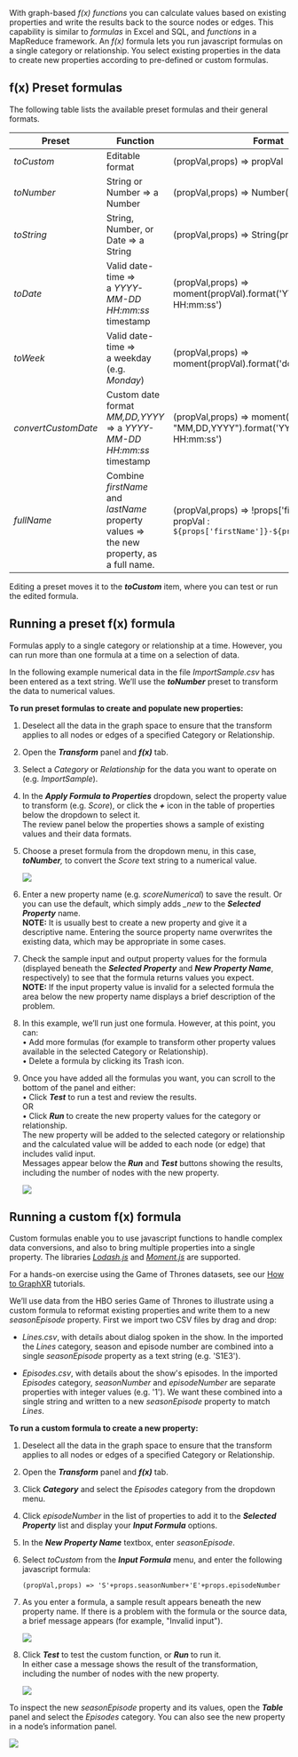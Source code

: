With graph-based _f(x)_ _functions_ you can calculate values based on existing properties and write the results back to the source nodes or edges. This capability is similar to _formulas_ in Excel and SQL, and _functions_ in a MapReduce framework. An _f(x)_ formula lets you run javascript formulas on a single category or relationship. You select existing properties in the data to create new properties according to pre-defined or custom formulas.

## f(x) Preset formulas

The following table lists the available preset formulas and their general formats.

| **Preset** | **Function** | **Format** |
| --- | --- | --- |
| _toCustom_ | Editable format | (propVal,props) => propVal |
| _toNumber_ | String or Number => a Number | (propVal,props) => Number(propVal) \| 0 |
| _toString_ | String, Number, or Date => a String | (propVal,props) => String(propVal) |
| _toDate_ | Valid date-time =>  <br>a _YYYY-MM-DD HH:mm:ss_ timestamp | (propVal,props) => moment(propVal).format('YYYY-MM-DD HH:mm:ss') |
| _toWeek_ | Valid date-time =>  <br>a weekday (e.g. _Monday_) | (propVal,props) => moment(propVal).format('dddd') |
| _convertCustomDate_ | Custom date format _MM,DD,YYYY_ => a _YYYY-MM-DD HH:mm:ss_ timestamp | (propVal,props) => moment(propVal, "MM,DD,YYYY").format('YYYY-MM-DD HH:mm:ss') |
| _fullName_ | Combine _firstName_ and _lastName_ property values =>  <br>the new property, as a full name. | (propVal,props) => !props\['firstName'\] ? propVal : `${props['firstName']}-${props['lastName']}` |

Editing a preset moves it to the _**toCustom**_ item, where you can test or run the edited formula.

## Running a preset f(x) formula

Formulas apply to a single category or relationship at a time. However, you can run more than one formula at a time on a selection of data.

In the following example numerical data in the file _ImportSample.csv_ has been entered as a text string. We’ll use the _**toNumber**_ preset to transform the data to numerical values.

**To run preset formulas to create and populate new properties:**

1.  Deselect all the data in the graph space to ensure that the transform applies to all nodes or edges of a specified Category or Relationship.
    
2.  Open the _**Transform**_ panel and _**f(x)**_ tab.
    
3.  Select a _Category_ or _Relationship_ for the data you want to operate on (e.g. _ImportSample_).
    
4.  In the _**Apply Formula to Properties**_ dropdown, select the property value to transform (e.g. _Score_), or click the _**+**_ icon in the table of properties below the dropdown to select it.  
    The review panel below the properties shows a sample of existing values and their data formats.
    
5.  Choose a preset formula from the dropdown menu, in this case, _**toNumber**,_ to convert the _Score_ text string to a numerical value.
    
    ![](/06_01_01_FunctionStart1320.png)
6.  Enter a new property name (e.g. _scoreNumerical_) to save the result. Or you can use the default, which simply adds _\_new_ to the _**Selected Property**_ name.  
    **NOTE:** It is usually best to create a new property and give it a descriptive name. Entering the source property name overwrites the existing data, which may be appropriate in some cases.
    
7.  Check the sample input and output property values for the formula (displayed beneath the _**Selected Property**_ and _**New Property Name**_, respectively) to see that the formula returns values you expect.  
    **NOTE:** If the input property value is invalid for a selected formula the area below the new property name displays a brief description of the problem.
    
8.  In this example, we’ll run just one formula. However, at this point, you can:  
    • Add more formulas (for example to transform other property values available in the selected Category or Relationship).  
    • Delete a formula by clicking its Trash icon.
    
9.  Once you have added all the formulas you want, you can scroll to the bottom of the panel and either:  
    • Click _**Test**_ to run a test and review the results.  
    OR  
    • Click _**Run**_ to create the new property values for the category or relationship.  
    The new property will be added to the selected category or relationship and the calculated value will be added to each node (or edge) that includes valid input.  
    Messages appear below the _**Run**_ and _**Test**_ buttons showing the results, including the number of nodes with the new property.
    
    ![](/06_01_02_FunctionDone720.png)

## Running a custom f(x) formula

Custom formulas enable you to use javascript functions to handle complex data conversions, and also to bring multiple properties into a single property. The libraries [_Lodash.js_](https://lodash.com/docs) and [_Moment.js_](https://momentjs.com/docs/) are supported.

For a hands-on exercise using the Game of Thrones datasets, see our [How to GraphXR](https://helpcenter.kineviz.com/learning-center/HC/how-to-graphxr) tutorials.

We’ll use data from the HBO series Game of Thrones to illustrate using a custom formula to reformat existing properties and write them to a new _seasonEpisode_ property. First we import two CSV files by drag and drop:

*   _Lines.csv_, with details about dialog spoken in the show. In the imported the _Lines_ category, season and episode number are combined into a single _seasonEpisode_ property as a text string (e.g. 'S1E3').
    
*   _Episodes.csv_, with details about the show's episodes. In the imported _Episodes_ category, _seasonNumber_ and _episodeNumber_ are separate properties with integer values (e.g. '1'). We want these combined into a single string and written to a new _seasonEpisode_ property to match _Lines_.
    

**To run a custom formula to create a new property:**

1.  Deselect all the data in the graph space to ensure that the transform applies to all nodes or edges of a specified Category or Relationship.
    
2.  Open the _**Transform**_ panel and _**f(x)**_ tab.
    
3.  Click _**Category**_ and select the _Episodes_ category from the dropdown menu.
    
4.  Click _episodeNumber_ in the list of properties to add it to the _**Selected Property**_ list and display your _**Input Formula**_ options.
    
5.  In the _**New Property Name**_ textbox, enter _seasonEpisode_.
    
6.  Select _toCustom_ from the _**Input Formula**_ menu, and enter the following javascript formula:
    
    ```
    (propVal,props) => 'S'+props.seasonNumber+'E'+props.episodeNumber
    ```
    
7.  As you enter a formula, a sample result appears beneath the new property name. If there is a problem with the formula or the source data, a brief message appears (for example, "Invalid input").
    
    ![](/06_01_03_CustomFcnStart1320.png)
8.  Click _**Test**_ to test the custom function, or _**Run**_ to run it.  
    In either case a message shows the result of the transformation, including the number of nodes with the new property.
    
    ![](/06_01_04_CustomFcnDone1320.png)

To inspect the new _seasonEpisode_ property and its values, open the _**Table**_ panel and select the _Episodes_ category. You can also see the new property in a node’s information panel.

![](/06_01_04_CustomFcnTable1320.png)